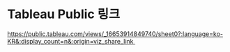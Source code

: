 # Tableau Public 링크 
https://public.tableau.com/views/_16653914849740/sheet0?:language=ko-KR&:display_count=n&:origin=viz_share_link 
